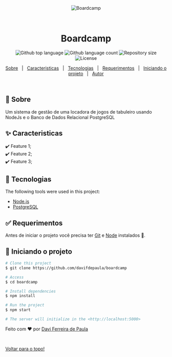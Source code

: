 <div align="center" id="top"> 
  <img src="./.github/app.gif" alt="Boardcamp" />

  &#xa0;

  <!-- <a href="https://projeto16boardcamp.netlify.app">Demo</a> -->
</div>

<h1 align="center">Boardcamp</h1>

<p align="center">
  <img alt="Github top language" src="https://img.shields.io/github/languages/top/davifdepaula/boardcamp?color=56BEB8">

  <img alt="Github language count" src="https://img.shields.io/github/languages/count/davifdepaula/boardcamp?color=56BEB8">

  <img alt="Repository size" src="https://img.shields.io/github/repo-size/davifdepaula/boardcamp?color=56BEB8">

  <img alt="License" src="https://img.shields.io/github/license/davifdepaula/boardcamp?color=56BEB8">

  <!-- <img alt="Github issues" src="https://img.shields.io/github/issues/davifdepaula/boardcamp?color=56BEB8" /> -->

  <!-- <img alt="Github forks" src="https://img.shields.io/github/forks/davifdepaula/boardcamp?color=56BEB8" /> -->

  <!-- <img alt="Github stars" src="https://img.shields.io/github/stars/davifdepaula/boardcamp?color=56BEB8" /> -->
</p>

<!-- Status -->

<!-- <h4 align="center"> 
	🚧  Boardcamp 🚀 Under construction...  🚧
</h4> 

<hr> -->

<p align="center">
  <a href="#dart-about">Sobre</a> &#xa0; | &#xa0; 
  <a href="#sparkles-features">Caracteristicas</a> &#xa0; | &#xa0;
  <a href="#rocket-technologies">Tecnologias</a> &#xa0; | &#xa0;
  <a href="#white_check_mark-requirements">Requerimentos</a> &#xa0; | &#xa0;
  <a href="#checkered_flag-starting">Iniciando o projeto</a> &#xa0; | &#xa0;
  <a href="https://github.com/davifdepaula" target="_blank">Autor</a>
</p>

<br>

## :dart: Sobre ##

  Um sistema de gestão de uma locadora de jogos de tabuleiro usando NodeJs e o Banco de Dados Relacional PostgreSQL

## :sparkles: Caracteristicas ##

:heavy_check_mark: Feature 1;\
:heavy_check_mark: Feature 2;\
:heavy_check_mark: Feature 3;

## :rocket: Tecnologias ##

The following tools were used in this project:

- [Node.js](https://nodejs.org/en/)
- [PostgreSQL](https://www.postgresql.org/)

## :white_check_mark: Requerimentos ##
Antes de iniciar o projeto você precisa ter 
[Git](https://git-scm.com) e [Node](https://nodejs.org/en/) instalados :checkered_flag:.

## :checkered_flag: Iniciando o projeto ##

```bash
# Clone this project
$ git clone https://github.com/davifdepaula/boardcamp

# Access
$ cd boardcamp

# Install dependencies
$ npm install

# Run the project
$ npm start

# The server will initialize in the <http://localhost:5000>
```

Feito com :heart: por <a href="https://github.com/davifdepaula" target="_blank">Davi Ferreira de Paula</a>

&#xa0;

<a href="#top">Voltar para o topo!</a>
